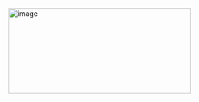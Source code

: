 <img width="362" height="170" alt="image" src="https://github.com/user-attachments/assets/e9a06607-629a-400e-bca4-205c9f23508f" />

